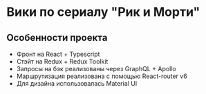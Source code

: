 # Вики по сериалу "Рик и Морти"

## Особенности проекта
* Фронт на React + Typescript
* Стэйт на Redux + Redux Toolkit
* Запросы на бэк реализованы через GraphQL + Apollo
* Маршрутизация реализована с помощью React-router v6
* Для дизайна использовалась Material UI